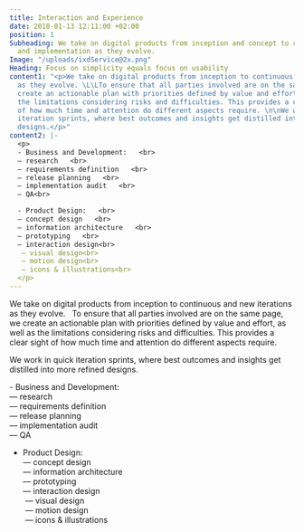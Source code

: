 ```yaml
---
title: Interaction and Experience
date: 2018-01-13 12:11:00 +02:00
position: 1
Subheading: We take on digital products from inception and concept to continuous adaption
  and implementation as they evolve.
Image: "/uploads/ixdService@2x.png"
Heading: Focus on simplicity equals focus on usability
content1: "<p>We take on digital products from inception to continuous and new iterations
  as they evolve. \L\LTo ensure that all parties involved are on the same page, we
  create an actionable plan with priorities defined by value and effort, as well as
  the limitations considering risks and difficulties. This provides a clear sight
  of how much time and attention do different aspects require. \n\nWe work in quick
  iteration sprints, where best outcomes and insights get distilled into more refined
  designs.</p>"
content2: |-
  <p>
  - Business and Development:   <br>
  — research   <br>
  — requirements definition   <br>
  — release planning   <br>
  — implementation audit   <br>
  — QA<br>

  - Product Design:   <br>
  — concept design   <br>
  — information architecture   <br>
  — prototyping   <br>
  — interaction design<br>
   — visual design<br>
   — motion design<br>
   — icons & illustrations<br>
  </p>
---
```


We take on digital products from inception to continuous and new iterations as they evolve.   To ensure that all parties involved are on the same page, we create an actionable plan with priorities defined by value and effort, as well as the limitations considering risks and difficulties. This provides a clear sight of how much time and attention do different aspects require. 

We work in quick iteration sprints, where best outcomes and insights get distilled into more refined designs.

<p>
- Business and Development: <br>
— research <br>
— requirements definition <br>
— release planning <br>
— implementation audit <br>
— QA<br>

- Product Design: <br>
— concept design <br>
— information architecture <br>
— prototyping <br>
— interaction design<br>
 — visual design<br>
 — motion design<br>
 — icons & illustrations<br>
</p>